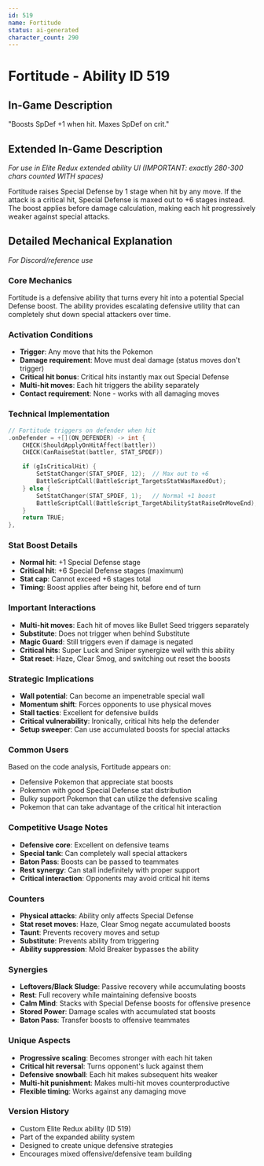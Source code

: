 ```yaml
---
id: 519
name: Fortitude
status: ai-generated
character_count: 290
---
```


# Fortitude - Ability ID 519

## In-Game Description
"Boosts SpDef +1 when hit. Maxes SpDef on crit."

## Extended In-Game Description
*For use in Elite Redux extended ability UI (IMPORTANT: exactly 280-300 chars counted WITH spaces)*

Fortitude raises Special Defense by 1 stage when hit by any move. If the attack is a critical hit, Special Defense is maxed out to +6 stages instead. The boost applies before damage calculation, making each hit progressively weaker against special attacks.

## Detailed Mechanical Explanation
*For Discord/reference use*

### Core Mechanics
Fortitude is a defensive ability that turns every hit into a potential Special Defense boost. The ability provides escalating defensive utility that can completely shut down special attackers over time.

### Activation Conditions
- **Trigger**: Any move that hits the Pokemon
- **Damage requirement**: Move must deal damage (status moves don't trigger)
- **Critical hit bonus**: Critical hits instantly max out Special Defense
- **Multi-hit moves**: Each hit triggers the ability separately
- **Contact requirement**: None - works with all damaging moves

### Technical Implementation
```c
// Fortitude triggers on defender when hit
.onDefender = +[](ON_DEFENDER) -> int {
    CHECK(ShouldApplyOnHitAffect(battler))
    CHECK(CanRaiseStat(battler, STAT_SPDEF))

    if (gIsCriticalHit) {
        SetStatChanger(STAT_SPDEF, 12);  // Max out to +6
        BattleScriptCall(BattleScript_TargetsStatWasMaxedOut);
    } else {
        SetStatChanger(STAT_SPDEF, 1);   // Normal +1 boost
        BattleScriptCall(BattleScript_TargetAbilityStatRaiseOnMoveEnd);
    }
    return TRUE;
},
```

### Stat Boost Details
- **Normal hit**: +1 Special Defense stage
- **Critical hit**: +6 Special Defense stages (maximum)
- **Stat cap**: Cannot exceed +6 stages total
- **Timing**: Boost applies after being hit, before end of turn

### Important Interactions
- **Multi-hit moves**: Each hit of moves like Bullet Seed triggers separately
- **Substitute**: Does not trigger when behind Substitute
- **Magic Guard**: Still triggers even if damage is negated
- **Critical hits**: Super Luck and Sniper synergize well with this ability
- **Stat reset**: Haze, Clear Smog, and switching out reset the boosts

### Strategic Implications
- **Wall potential**: Can become an impenetrable special wall
- **Momentum shift**: Forces opponents to use physical moves
- **Stall tactics**: Excellent for defensive builds
- **Critical vulnerability**: Ironically, critical hits help the defender
- **Setup sweeper**: Can use accumulated boosts for special attacks

### Common Users
Based on the code analysis, Fortitude appears on:
- Defensive Pokemon that appreciate stat boosts
- Pokemon with good Special Defense stat distribution
- Bulky support Pokemon that can utilize the defensive scaling
- Pokemon that can take advantage of the critical hit interaction

### Competitive Usage Notes
- **Defensive core**: Excellent on defensive teams
- **Special tank**: Can completely wall special attackers
- **Baton Pass**: Boosts can be passed to teammates
- **Rest synergy**: Can stall indefinitely with proper support
- **Critical interaction**: Opponents may avoid critical hit items

### Counters
- **Physical attacks**: Ability only affects Special Defense
- **Stat reset moves**: Haze, Clear Smog negate accumulated boosts
- **Taunt**: Prevents recovery moves and setup
- **Substitute**: Prevents ability from triggering
- **Ability suppression**: Mold Breaker bypasses the ability

### Synergies
- **Leftovers/Black Sludge**: Passive recovery while accumulating boosts
- **Rest**: Full recovery while maintaining defensive boosts
- **Calm Mind**: Stacks with Special Defense boosts for offensive presence
- **Stored Power**: Damage scales with accumulated stat boosts
- **Baton Pass**: Transfer boosts to offensive teammates

### Unique Aspects
- **Progressive scaling**: Becomes stronger with each hit taken
- **Critical hit reversal**: Turns opponent's luck against them
- **Defensive snowball**: Each hit makes subsequent hits weaker
- **Multi-hit punishment**: Makes multi-hit moves counterproductive
- **Flexible timing**: Works against any damaging move

### Version History
- Custom Elite Redux ability (ID 519)
- Part of the expanded ability system
- Designed to create unique defensive strategies
- Encourages mixed offensive/defensive team building